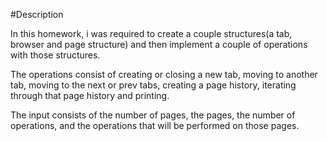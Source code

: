 #Description

In this homework, i was required to create a couple structures(a tab, browser and page structure) and then implement a couple of operations with
those structures.

The operations consist of creating or closing a new tab, moving to another tab, moving to the next or prev tabs, creating a page history,
iterating through that page history and printing.

The input consists of the number of pages, the pages, the number of operations, and the operations that will be performed on those pages.
